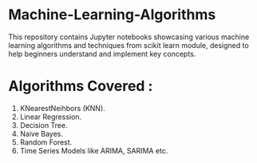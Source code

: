 # Machine-Learning-Algorithms
This repository contains Jupyter notebooks showcasing various machine learning algorithms and techniques from scikit learn module, designed to help beginners understand and implement key concepts.

# Algorithms Covered :
1. KNearestNeihbors (KNN).
2. Linear Regression.
3. Decision Tree.
4. Naive Bayes.
5. Random Forest.
6. Time Series Models like ARIMA, SARIMA etc.
